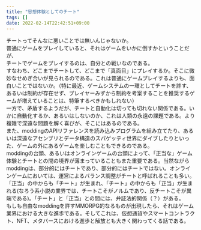 ```yaml
---
title: "思想体験としてのチート"
tags: []
date: 2022-02-14T22:42:51+09:00
---
```


チートってそんなに悪いことでは無いんじゃないか。  
普通にゲームをプレイしていると、それはゲームをいかに倒すかということだが、  
チートでゲームをプレイするのは、自分との戦いなのである。  
すなわち、どこまでチートして、どこまで「真面目」にプレイするか。そこに微妙なせめぎ合いが見られるのである。これは普通にゲームプレイするよりも、面白いことではないか。（特に最近、ゲームシステムの一環としてチートを許す、あるいは制約が存在せず、プレイヤーみずから制約を考案することを推奨するゲームが増えていることは、特筆するべきかもしれない）  
一方で、矛盾するようだが、チートと自動化は切っても切れない関係である。いかに自動化するか、あるいはしないのか、これは人類の永遠の課題である。より複雑で深遠な問題を解く喜びが、そこにはあるのである。  
また、moddingのAPIリファレンスを読み込みプログラムを組み立てたり、あるいは深遠なアセンブリとデータ構造のスパゲッティ世界にダイブしたりといった、ゲームの外にあるゲームを楽しむこともできるのである。  
moddingの台頭、あるいはオンラインゲームの台頭によって、「正当な」ゲーム体験とチートとの間の境界が薄まっていることもまた重要である。当然ながらmoddingは、部分的にはチートであり、部分的にはチートではない。オンラインゲームにおいては、運営によるバランス調整がチートと呼ばれることも多い。  
「正当」の中からも「チート」が生まれ、「チート」の中からも「正当」が生まれる(なろう系小説の業界では、チートこそがノルムであり、反チートこそが異端である)。「チート」と「正当」との間には、弁証法的関係（？）がある。  
もしも自由なmoddingを許すMMORPG的なるものが出現したら、それはゲーム業界における大きな進歩である。そしてこれは、仮想通貨やスマートコントラクト、NFT、メタバースにおける進歩と解放とも大きく関わってくる話である。